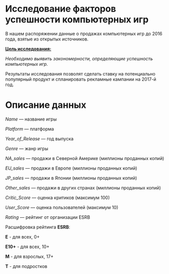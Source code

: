 # Исследование факторов успешности компьютерных игр

В нашем распоряжении данные о продажах компьютерных игр до 2016 года, взятые из открытых источников.

<ins>**Цель исследования:**</ins>

*Необходимо выявить закономерности, определяющие успешность компьютерных игр.*

Результаты исследования позволят сделать ставку на потенциально популярный продукт и спланировать рекламные кампании на 2017-й год.

# Описание данных

*Name* — название игры

*Platform* — платформа

*Year_of_Release* — год выпуска

*Genre* — жанр игры

*NA_sales* — продажи в Северной Америке (миллионы проданных копий)

*EU_sales* — продажи в Европе (миллионы проданных копий)

*JP_sales* — продажи в Японии (миллионы проданных копий)

*Other_sales* — продажи в других странах (миллионы проданных копий)

*Critic_Score* — оценка критиков (максимум 100)

*User_Score* — оценка пользователей (максимум 10)

*Rating* — рейтинг от организации ESRB

Расшифровка рейтинга **ESRB**: 

**E** - для всех, 0+

**E10+** - для всех, 10+

**M** - для взрослых, 17+

**T** - для подростков